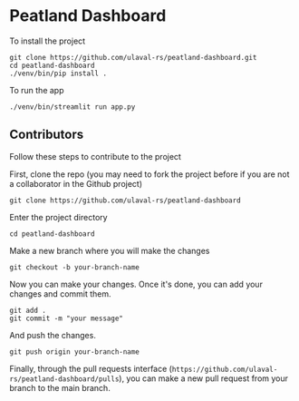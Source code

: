 # Peatland Dashboard

To install the project
```shell
git clone https://github.com/ulaval-rs/peatland-dashboard.git
cd peatland-dashboard
./venv/bin/pip install .
```

To run the app
```shell
./venv/bin/streamlit run app.py
```

## Contributors
Follow these steps to contribute to the project


First, clone the repo
(you may need to fork the project before if you are not a collaborator in the Github project)
```shell
git clone https://github.com/ulaval-rs/peatland-dashboard
```

Enter the project directory
```shell
cd peatland-dashboard
```
Make a new branch where you will make the changes
```shell
git checkout -b your-branch-name
```

Now you can make your changes.
Once it's done, you can add your changes and commit them.
```shell
git add .
git commit -m "your message"
```
And push the changes.
```shell
git push origin your-branch-name
```
Finally, through the pull requests interface (`https://github.com/ulaval-rs/peatland-dashboard/pulls`),
you can make a new pull request from your branch to the main branch.
